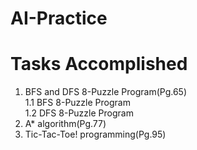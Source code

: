 # AI-Practice

# Tasks Accomplished
1. BFS and DFS 8-Puzzle Program(Pg.65)
   <br>1.1 BFS 8-Puzzle Program
   <br>1.2 DFS 8-Puzzle Program
2. A* algorithm(Pg.77)
3. Tic-Tac-Toe! programming(Pg.95)
